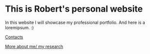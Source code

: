 # This is Robert's personal website

In this website I will showcase my professional portfolio.
And here is a loremipsum. :)

[Contacts](contact.md)

[More about me/ my research](about.md)
